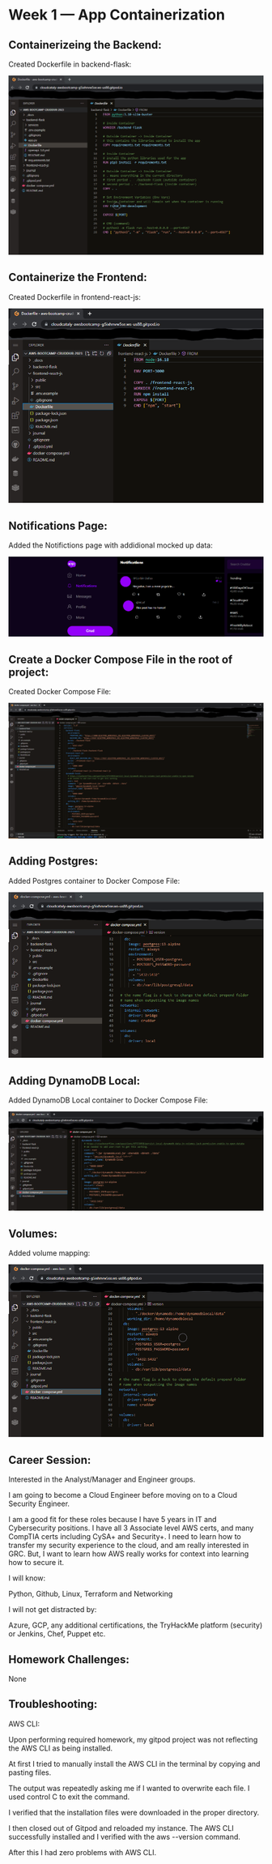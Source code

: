 # Week 1 — App Containerization

## Containerizeing the Backend:

Created Dockerfile in backend-flask:

![Dockerfile for backend-flask](assets/week-01-backend-flask-DF.PNG)

## Containerize the Frontend:

Created Dockerfile in frontend-react-js:

![Dockerfile in frontend-react-js](assets/week-01-frontend-react-js-DF.PNG)

## Notifications Page:

Added the Notifictions page with addidional mocked up data:

![Notification Corbin Dalls](assets/week-01-notification.PNG)

## Create a Docker Compose File in the root of project:

Created Docker Compose File:

![Docker Compose File at Root](assets/week-01-root-DCF.PNG)

## Adding Postgres:

Added Postgres container to Docker Compose File:

![Postgres Container](assets/week-01-postgres.PNG)

## Adding DynamoDB Local:

Added DynamoDB Local container to Docker Compose File:

![DynamoDB Container](assets/week-01-dynamoDB.PNG)

## Volumes:

Added volume mapping:

![Volume Mapping](assets/week-01-volume-mapping.PNG)

## Career Session:

Interested in the Analyst/Manager and Engineer groups.

I am going to become a Cloud Engineer before moving on to a Cloud Security Engineer.

I am a good fit for these roles because I have 5 years in IT and Cybersecurity positions. I have all 3 Associate level AWS certs, and many CompTIA certs including CySA+ and Security+. I need to learn how to transfer my security experience to the cloud, and am really interested in GRC. But, I want to learn how AWS really works for context into learning how to secure it.

I will know:

Python, Github, Linux, Terraform and Networking

I will not get distracted by:

Azure, GCP, any additional certifications, the TryHackMe platform (security) or Jenkins, Chef, Puppet etc.

## Homework Challenges:

None

## Troubleshooting:

AWS CLI:

Upon performing required homework, my gitpod project was not reflecting the AWS CLI as being installed.

At first I tried to manually install the AWS CLI in the terminal by copying and pasting files.

The output was repeatedly asking me if I wanted to overwrite each file. I used control C to exit the command. 

I verified that the installation files were downloaded in the proper directory.

I then closed out of Gitpod and reloaded my instance. The AWS CLI successfully installed and I verified with the aws --version command.

After this I had zero problems with AWS CLI.
